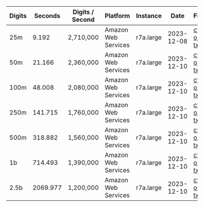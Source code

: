 | Digits | Seconds | Digits / Second | Platform | Instance | Date | Files |
| ------ | ------- | --------------- | -------- | -------- | ---- | ----- |
| 25m | 9.192 | 2,710,000 | Amazon Web Services | r7a.large | 2023-12-08 | [cfg](../Amazon%20Web%20Services/r7a.large/Dirichlet%20L%28-3%2C2%29%20%5BGuillera%20%282023%29%5D/Dirichlet%20L%28-3%2C2%29%20-%2020231208-161436.cfg) [out](../Amazon%20Web%20Services/r7a.large/Dirichlet%20L%28-3%2C2%29%20%5BGuillera%20%282023%29%5D/Dirichlet%20L%28-3%2C2%29%20-%2020231208-161436.out) [txt](../Amazon%20Web%20Services/r7a.large/Dirichlet%20L%28-3%2C2%29%20%5BGuillera%20%282023%29%5D/Dirichlet%20L%28-3%2C2%29%20-%2020231208-161436.txt) |
| 50m | 21.166 | 2,360,000 | Amazon Web Services | r7a.large | 2023-12-10 | [cfg](../Amazon%20Web%20Services/r7a.large/Dirichlet%20L%28-3%2C2%29%20%5BGuillera%20%282023%29%5D/Dirichlet%20L%28-3%2C2%29%20-%2020231210-192022.cfg) [out](../Amazon%20Web%20Services/r7a.large/Dirichlet%20L%28-3%2C2%29%20%5BGuillera%20%282023%29%5D/Dirichlet%20L%28-3%2C2%29%20-%2020231210-192022.out) [txt](../Amazon%20Web%20Services/r7a.large/Dirichlet%20L%28-3%2C2%29%20%5BGuillera%20%282023%29%5D/Dirichlet%20L%28-3%2C2%29%20-%2020231210-192022.txt) |
| 100m | 48.008 | 2,080,000 | Amazon Web Services | r7a.large | 2023-12-10 | [cfg](../Amazon%20Web%20Services/r7a.large/Dirichlet%20L%28-3%2C2%29%20%5BGuillera%20%282023%29%5D/Dirichlet%20L%28-3%2C2%29%20-%2020231210-192244.cfg) [out](../Amazon%20Web%20Services/r7a.large/Dirichlet%20L%28-3%2C2%29%20%5BGuillera%20%282023%29%5D/Dirichlet%20L%28-3%2C2%29%20-%2020231210-192244.out) [txt](../Amazon%20Web%20Services/r7a.large/Dirichlet%20L%28-3%2C2%29%20%5BGuillera%20%282023%29%5D/Dirichlet%20L%28-3%2C2%29%20-%2020231210-192244.txt) |
| 250m | 141.715 | 1,760,000 | Amazon Web Services | r7a.large | 2023-12-10 | [cfg](../Amazon%20Web%20Services/r7a.large/Dirichlet%20L%28-3%2C2%29%20%5BGuillera%20%282023%29%5D/Dirichlet%20L%28-3%2C2%29%20-%2020231210-192507.cfg) [out](../Amazon%20Web%20Services/r7a.large/Dirichlet%20L%28-3%2C2%29%20%5BGuillera%20%282023%29%5D/Dirichlet%20L%28-3%2C2%29%20-%2020231210-192507.out) [txt](../Amazon%20Web%20Services/r7a.large/Dirichlet%20L%28-3%2C2%29%20%5BGuillera%20%282023%29%5D/Dirichlet%20L%28-3%2C2%29%20-%2020231210-192507.txt) |
| 500m | 318.882 | 1,560,000 | Amazon Web Services | r7a.large | 2023-12-10 | [cfg](../Amazon%20Web%20Services/r7a.large/Dirichlet%20L%28-3%2C2%29%20%5BGuillera%20%282023%29%5D/Dirichlet%20L%28-3%2C2%29%20-%2020231210-193029.cfg) [out](../Amazon%20Web%20Services/r7a.large/Dirichlet%20L%28-3%2C2%29%20%5BGuillera%20%282023%29%5D/Dirichlet%20L%28-3%2C2%29%20-%2020231210-193029.out) [txt](../Amazon%20Web%20Services/r7a.large/Dirichlet%20L%28-3%2C2%29%20%5BGuillera%20%282023%29%5D/Dirichlet%20L%28-3%2C2%29%20-%2020231210-193029.txt) |
| 1b | 714.493 | 1,390,000 | Amazon Web Services | r7a.large | 2023-12-10 | [cfg](../Amazon%20Web%20Services/r7a.large/Dirichlet%20L%28-3%2C2%29%20%5BGuillera%20%282023%29%5D/Dirichlet%20L%28-3%2C2%29%20-%2020231210-194230.cfg) [out](../Amazon%20Web%20Services/r7a.large/Dirichlet%20L%28-3%2C2%29%20%5BGuillera%20%282023%29%5D/Dirichlet%20L%28-3%2C2%29%20-%2020231210-194230.out) [txt](../Amazon%20Web%20Services/r7a.large/Dirichlet%20L%28-3%2C2%29%20%5BGuillera%20%282023%29%5D/Dirichlet%20L%28-3%2C2%29%20-%2020231210-194230.txt) |
| 2.5b | 2069.977 | 1,200,000 | Amazon Web Services | r7a.large | 2023-12-10 | [cfg](../Amazon%20Web%20Services/r7a.large/Dirichlet%20L%28-3%2C2%29%20%5BGuillera%20%282023%29%5D/Dirichlet%20L%28-3%2C2%29%20-%2020231210-201717.cfg) [out](../Amazon%20Web%20Services/r7a.large/Dirichlet%20L%28-3%2C2%29%20%5BGuillera%20%282023%29%5D/Dirichlet%20L%28-3%2C2%29%20-%2020231210-201717.out) [txt](../Amazon%20Web%20Services/r7a.large/Dirichlet%20L%28-3%2C2%29%20%5BGuillera%20%282023%29%5D/Dirichlet%20L%28-3%2C2%29%20-%2020231210-201717.txt) |
